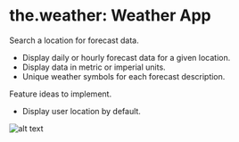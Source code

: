 # the.weather: Weather App

Search a location for forecast data.

- Display daily or hourly forecast data for a given location.
- Display data in metric or imperial units.
- Unique weather symbols for each forecast description.

Feature ideas to implement.

- Display user location by default.


![alt text](https://raw.githubusercontent.com/knotsid/weather-info/main/weather.png "App Preview")
